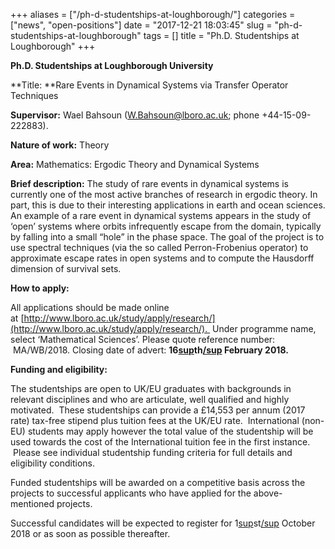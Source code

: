 +++
aliases = ["/ph-d-studentships-at-loughborough/"]
categories = ["news", "open-positions"]
date = "2017-12-21 18:03:45"
slug = "ph-d-studentships-at-loughborough"
tags = []
title = "Ph.D. Studentships at Loughborough"
+++



**Ph.D. Studentships at Loughborough University**

**Title: **Rare Events in Dynamical Systems via Transfer Operator
Techniques

**Supervisor:** Wael Bahsoun ([W.Bahsoun@lboro.ac.uk](W.Bahsoun@lboro.ac.uk); phone
+44-15-09-222883).

**Nature of work:** Theory

**Area:** Mathematics: Ergodic Theory and Dynamical Systems

**Brief description:** The study of rare events in dynamical systems is
currently one of the most active branches of research in ergodic theory.
In part, this is due to their interesting applications in earth and
ocean sciences. An example of a rare event in dynamical systems appears
in the study of ‘open’ systems where orbits infrequently escape from the
domain, typically by falling into a small “hole” in the phase space. The
goal of the project is to use spectral techniques (via the so called
Perron-Frobenius operator) to approximate escape rates in open systems
and to compute the Hausdorff dimension of survival sets.

**How to apply:**

All applications should be made online
at [http://www.lboro.ac.uk/study/apply/research/](http://www.lboro.ac.uk/study/apply/research/).  Under programme
name, select ‘Mathematical Sciences’. Please quote reference number:
 MA/WB/2018. Closing date of advert: **16[sup](sup)th[/sup](/sup) February 2018.**

**Funding and eligibility:**

The studentships are open to UK/EU graduates with backgrounds in
relevant disciplines and who are articulate, well qualified and highly
motivated.  These studentships can provide a £14,553 per annum (2017
rate) tax-free stipend plus tuition fees at the UK/EU rate.
 International (non-EU) students may apply however the total value of
the studentship will be used towards the cost of the International
tuition fee in the first instance.  Please see individual studentship
funding criteria for full details and eligibility conditions.

Funded studentships will be awarded on a competitive basis across the
projects to successful applicants who have applied for the
above-mentioned projects.

Successful candidates will be expected to register for
1[sup](sup)st[/sup](/sup) October 2018 or as soon as possible thereafter.


